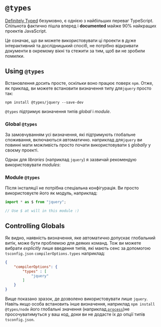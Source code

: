 # `@types`

[Definitely Typed](https://github.com/DefinitelyTyped/DefinitelyTyped) безумовно, є однією з найбільших переваг TypeScript. Спільнота фактично пішла вперед і **documented**  майже 90% найкращих проектів JavaScript.

Це означає, що ви можете використовувати ці проекти в дуже інтерактивний та дослідницький спосіб, не потрібно відкривати документи в окремому вікні та стежити за тим, щоб ви не зробили помилки.

## Using `@types`

Встановлення досить просте, оскільки воно працює поверх `npm`. Отже, як приклад, ви можете встановити визначення типу для`jquery` просто так:

```
npm install @types/jquery --save-dev
```

`@types` підтримує визначення типів *global* i *module*.


### Global `@types`

За замовчуванням усі визначення, які підтримують глобальне споживання, включаються автоматично. наприклад для`jquery` ви повинні мати можливість просто почати використовувати `$` *globally* у своєму проекті.

Однак для *libraries*  (наприклад `jquery`) я зазвичай рекомендую використовувати *modules*:

### Module `@types`

Після інсталяції не потрібна спеціальна конфігурація. Ви просто використовуєте його як модуль, наприклад:

```ts
import * as $ from "jquery";

// Use $ at will in this module :)
```

## Controlling Globals

Як видно, наявність визначення, яке автоматично допускає глобальний витік, може бути проблемою для деяких команд. Тож ви можете вибрати *explicitly* лише введення типів, які мають сенс за допомогою `tsconfig.json` `compilerOptions.types` наприклад:

```json
{
    "compilerOptions": {
        "types" : [
            "jquery"
        ]
    }
}
```

Вище показано зразок, де дозволено використовувати лише `jquery`. Навіть якщо особа встановить інше визначення, наприклад `npm install @types/node` його глобальні значення (наприклад,[`process`](https://nodejs.org/api/process.html))не просочуватимуться у ваш код, доки ви не додасте їх до опції типів `tsconfig.json`.
